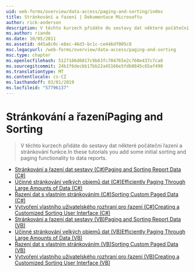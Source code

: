 ```yaml
---
uid: web-forms/overview/data-access/paging-and-sorting/index
title: Stránkování a řazení | Dokumentace Microsoftu
author: rick-anderson
description: V těchto kurzech přidáte do sestavy dat některé počáteční řazení a stránkování funkce.
ms.author: riande
ms.date: 10/05/2011
ms.assetid: d45a8c0c-e8ec-46d3-bc1c-ce446df005c8
msc.legacyurl: /web-forms/overview/data-access/paging-and-sorting
msc.type: chapter
ms.openlocfilehash: 5127106d6017c9b63fc704765e2c760e437c7ca0
ms.sourcegitcommit: 24b1f6decbb17bb22a45166e5fdb0845c65af498
ms.translationtype: MT
ms.contentlocale: cs-CZ
ms.lasthandoff: 03/01/2019
ms.locfileid: "57796137"
---
```

<a name="paging-and-sorting"></a><span data-ttu-id="13b9a-103">Stránkování a řazení</span><span class="sxs-lookup"><span data-stu-id="13b9a-103">Paging and Sorting</span></span>
====================
> <span data-ttu-id="13b9a-104">V těchto kurzech přidáte do sestavy dat některé počáteční řazení a stránkování funkce.</span><span class="sxs-lookup"><span data-stu-id="13b9a-104">In these tutorials you add some initial sorting and paging functionality to data reports.</span></span>


- [<span data-ttu-id="13b9a-105">Stránkování a řazení dat sestavy (C#)</span><span class="sxs-lookup"><span data-stu-id="13b9a-105">Paging and Sorting Report Data (C#)</span></span>](paging-and-sorting-report-data-cs.md)
- [<span data-ttu-id="13b9a-106">Účinné stránkování velkých objemů dat (C#)</span><span class="sxs-lookup"><span data-stu-id="13b9a-106">Efficiently Paging Through Large Amounts of Data (C#)</span></span>](efficiently-paging-through-large-amounts-of-data-cs.md)
- [<span data-ttu-id="13b9a-107">Řazení dat s vlastním stránkováním (C#)</span><span class="sxs-lookup"><span data-stu-id="13b9a-107">Sorting Custom Paged Data (C#)</span></span>](sorting-custom-paged-data-cs.md)
- [<span data-ttu-id="13b9a-108">Vytvoření vlastního uživatelského rozhraní pro řazení (C#)</span><span class="sxs-lookup"><span data-stu-id="13b9a-108">Creating a Customized Sorting User Interface (C#)</span></span>](creating-a-customized-sorting-user-interface-cs.md)
- [<span data-ttu-id="13b9a-109">Stránkování a řazení dat sestavy (VB)</span><span class="sxs-lookup"><span data-stu-id="13b9a-109">Paging and Sorting Report Data (VB)</span></span>](paging-and-sorting-report-data-vb.md)
- [<span data-ttu-id="13b9a-110">Účinné stránkování velkých objemů dat (VB)</span><span class="sxs-lookup"><span data-stu-id="13b9a-110">Efficiently Paging Through Large Amounts of Data (VB)</span></span>](efficiently-paging-through-large-amounts-of-data-vb.md)
- [<span data-ttu-id="13b9a-111">Řazení dat s vlastním stránkováním (VB)</span><span class="sxs-lookup"><span data-stu-id="13b9a-111">Sorting Custom Paged Data (VB)</span></span>](sorting-custom-paged-data-vb.md)
- [<span data-ttu-id="13b9a-112">Vytvoření vlastního uživatelského rozhraní pro řazení (VB)</span><span class="sxs-lookup"><span data-stu-id="13b9a-112">Creating a Customized Sorting User Interface (VB)</span></span>](creating-a-customized-sorting-user-interface-vb.md)
